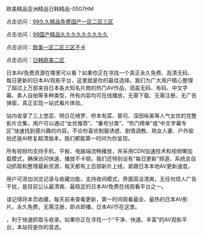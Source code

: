 欧美精品亚洲精品日韩精品-0507HM

点击访问：<a href="https://rtj-3zo.pages.dev/">99久久精品免费国产一区二区三区</a>

点击访问：<a href="https://fdhf-454.pages.dev/">99国产精品久久久久久久久久久</a>

点击访问：<a href="https://gfd-5xg.pages.dev/">欧美一区二区三区不卡</a>

点击访问：<a href="https://bered.pages.dev/">日韩欧美二区</a>

日本AV免费资源在哪里可以看？如果你正在寻找一个真正永久免费、高清无码、每日更新的日本AV观影平台，这里就是你的最佳选择。我们为广大用户精心整理了超过上万部来自日本各大知名片商的热门AV作品，涵盖无码、有码、中文字幕、素人自拍等多种类型，所有内容均可在线播放，无需下载、无需注册、无广告弹窗，真正实现一站式看片体验。

站内收录了三上悠亚、明日花绮罗、桥本有菜、葵司、深田咏美等人气女优的完整影片合集，用户可以通过“女优推荐”、“番号分类”、“热门榜单”或“中文字幕专区”快速找到感兴趣的内容。不论你喜欢制服诱惑、剧情调教、熟女人妻、户外偷拍还是AI修复超清版本，我们都能第一时间为你呈现。

所有视频均支持手机、平板、电脑端流畅播放，并采用CDN加速技术和视频懒加载模式，确保访问快速、播放不卡顿。我们还特别设有“每日更新”频道，系统会自动抓取和整理最新资源，每天都有上百部新片上线，紧跟日本本地AV更新速度。

用户可添加浏览记录与收藏功能，支持夜间模式，界面简洁清爽，无任何烦人广告干扰，是目前公认最清爽、最稳定的日本AV免费在线观看平台之一。

请记得将本页收藏，每天前来查看更新，第一时间观看最全、最热的日本AV影片。永久免费，无需注册，即点即播，日本AV尽在这里。

，利于快速抓取与收录。如果你正在寻找一个“干净、快速、丰富”的AV观影平台，本站将是你的首选。

<span style="display:none;">[Canonical link](https://github.com/nina4562/57566 ）</span>
